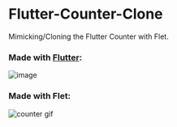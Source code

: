 # Flutter-Counter-Clone
Mimicking/Cloning the Flutter Counter with Flet. 

### Made with [Flutter](https://medium.com/flutter-community/flutter-understanding-counter-app-ca89de564170):

![image](https://user-images.githubusercontent.com/98978078/216826885-1351c95b-6a8b-4362-abdb-64f9808ef306.png)



### Made with Flet:

![counter gif](https://user-images.githubusercontent.com/98978078/216826795-13e3dc81-52f9-4b85-b8dd-0897e2603a80.gif)
